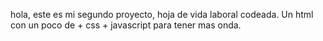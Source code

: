 hola, este es mi segundo proyecto, hoja de vida laboral codeada. Un html con un poco de + css + javascript para tener mas onda.
